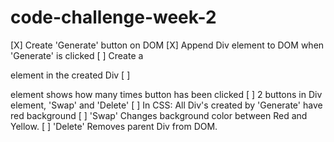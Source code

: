# code-challenge-week-2

[X] Create 'Generate' button on DOM
[X] Append Div element to DOM when 'Generate' is clicked
[ ] Create a <p> element in the created Div 
[ ] <p> element shows how many times button has been clicked
[ ] 2 buttons in Div element, 'Swap' and 'Delete'
[ ] In CSS: All Div's created by 'Generate' have red background
[ ] 'Swap' Changes background color between Red and Yellow.
[ ] 'Delete' Removes parent Div from DOM. 